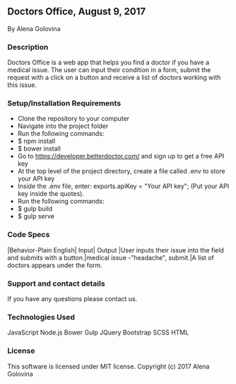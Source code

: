 ## Doctors Office, August 9, 2017

By Alena Golovina

### Description
Doctors Office is a web app that helps you find a doctor if you have a medical issue. The user can input their condition in a form, submit the request with a click on a button and receive a list of doctors working with this issue.

### Setup/Installation Requirements

* Clone the repository to your computer
* Navigate into the project folder
* Run the following commands:
* $ npm install
* $ bower install
* Go to https://developer.betterdoctor.com/ and sign up to get a free API key
* At the top level of the project directory, create a file called .env to store your API key
* Inside the .env file, enter: exports.apiKey = "Your API key"; (Put your API key inside the quotes).
* Run the following commands:
* $ gulp build
* $ gulp serve

### Code Specs

|Behavior-Plain English| Input|	Output
|User inputs their issue into the field and submits with a button.|medical issue -"headache", submit.|A list of doctors appears under the form.

### Support and contact details

If you have any questions please contact us.

### Technologies Used

JavaScript
Node.js
Bower
Gulp
JQuery
Bootstrap
SCSS
HTML

### License
This software is licensed under MIT license.
Copyright (c) 2017 Alena Golovina
